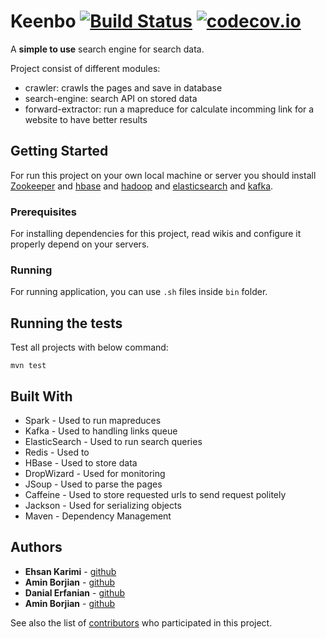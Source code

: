 # Keenbo [![Build Status](https://travis-ci.com/nimbo3/Keenbo.svg?branch=master)](https://travis-ci.com/nimbo3/Keenbo) [![codecov.io](https://codecov.io/github/nimbo3/Keenbo/coverage.svg?branch=master)](https://codecov.io/github/nimbo3/Keenbo?branch=master)

A **simple to use** search engine for search data.


Project consist of different modules:
* crawler: crawls the pages and save in database
* search-engine: search API on stored data
* forward-extractor: run a mapreduce for calculate incomming link for a website to have better results

## Getting Started

For run this project on your own local machine or server you should install [Zookeeper](https://github.com/nimbo3/Keenbo/wiki/Setup-Zookeeper-on-cluster) and [hbase](https://github.com/nimbo3/Keenbo/wiki/Setup-HBase-1.2.4-in-multi-node-cluster) and [hadoop](https://github.com/nimbo3/Keenbo/wiki/Setup-Hadoop-2.7.7-in-multi-node-cluster) and [elasticsearch](https://github.com/nimbo3/Keenbo/wiki/Setup-ElasticSearch) and [kafka](https://github.com/nimbo3/Keenbo/wiki/Setup-Kafka-on-cluster ).

### Prerequisites

For installing dependencies for this project, read wikis and configure it properly depend on your servers.

### Running

For running application, you can use `.sh` files inside `bin` folder.

## Running the tests

Test all projects with below command: 
```
mvn test
```

## Built With

* Spark - Used to run mapreduces
* Kafka - Used to handling links queue 
* ElasticSearch - Used to run search queries
* Redis - Used to 
* HBase - Used to store data 
* DropWizard - Used for monitoring
* JSoup - Used to parse the pages
* Caffeine - Used to store requested urls to send request politely
* Jackson - Used for serializing objects
* Maven - Dependency Management

## Authors

* **Ehsan Karimi** - [github](https://github.com/karimiehsan90)
* **Amin Borjian** - [github](https://github.com/Borjianamin98)
* **Danial Erfanian** - [github](https://github.com/DanialErfanian)
* **Amin Borjian** - [github](https://github.com/mrp-78)


See also the list of [contributors](https://github.com/karimiehsan90/nimbo_rss/graphs/contributors) who participated in this project.
